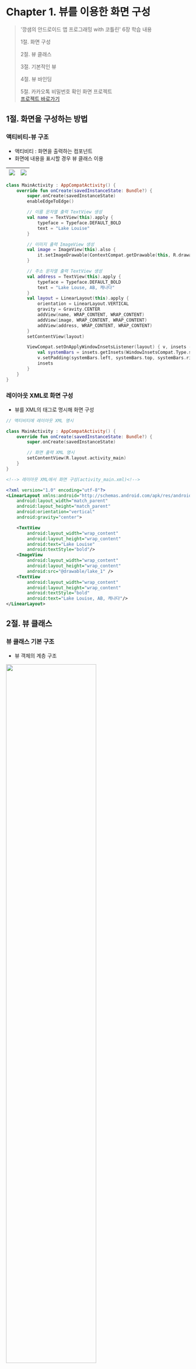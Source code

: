 # Chapter 1. 뷰를 이용한 화면 구성

> '깡샘의 안드로이드 앱 프로그래밍 with 코틀린' 6장 학습 내용
>
> 1절. 화면 구성
>
> 2절. 뷰 클래스
> 
> 3절. 기본적인 뷰
>
> 4절. 뷰 바인딩
> 
> 5절. 카카오톡 비밀번호 확인 화면 프로젝트   
> [프로젝트 바로가기](https://github.com/BangYunseo/TIL/tree/main/Android/androidProject/ch01/)


## 1절. 화면을 구성하는 방법

### 액티비티-뷰 구조

- 액티비티 : 화면을 출력하는 컴포넌트
- 화면에 내용을 표시할 경우 뷰 클래스 이용

<img src="https://github.com/BangYunseo/TIL/blob/main/Android/Image/ch01/ch01-01-viewScreen.PNG" width="auto" height="auto" /> | <img src="https://github.com/BangYunseo/TIL/blob/main/Android/Image/ch01/ch01-02-viewScreen2.PNG" width="auto" height="auto" />
---|---|


```kt
class MainActivity : AppCompatActivity() {
    override fun onCreate(savedInstanceState: Bundle?) {
        super.onCreate(savedInstanceState)
        enableEdgeToEdge()

        // 이름 문자열 출력 TextView 생성
        val name = TextView(this).apply {
            typeface = Typeface.DEFAULT_BOLD
            text = "Lake Louise"
        }

        // 이미지 출력 ImageView 생성
        val image = ImageView(this).also {
            it.setImageDrawable(ContextCompat.getDrawable(this, R.drawable.lake_1))
        }

        // 주소 문자열 출력 TextView 생성
        val address = TextView(this).apply {
            typeface = Typeface.DEFAULT_BOLD
            text = "Lake Louse, AB, 캐나다"
        }
        val layout = LinearLayout(this).apply {
            orientation = LinearLayout.VERTICAL
            gravity = Gravity.CENTER
            addView(name, WRAP_CONTENT, WRAP_CONTENT)
            addView(image, WRAP_CONTENT, WRAP_CONTENT)
            addView(address, WRAP_CONTENT, WRAP_CONTENT)
        }
        setContentView(layout)

        ViewCompat.setOnApplyWindowInsetsListener(layout) { v, insets ->
            val systemBars = insets.getInsets(WindowInsetsCompat.Type.systemBars())
            v.setPadding(systemBars.left, systemBars.top, systemBars.right, systemBars.bottom)
            insets
        }
    }
}
```

### 레이아웃 XML로 화면 구성

- 뷰를 XML의 태그로 명시해 화면 구성

```kt
// 액티비티에 레이아웃 XML 명시

class MainActivity : AppCompatActivity() {
    override fun onCreate(savedInstanceState: Bundle?) {
        super.onCreate(savedInstanceState)

        // 화면 출력 XML 명시
        setContentView(R.layout.activity_main)
    }
}
```

```XML
<!--> 레이아웃 XML에서 화면 구성(activity_main.xml)<!-->

<?xml version="1.0" encoding="utf-8"?>
<LinearLayout xmlns:android="http://schemas.android.com/apk/res/android"
    android:layout_width="match_parent"
    android:layout_height="match_parent"
    android:orientation="vertical"
    android:gravity="center">

    <TextView
        android:layout_width="wrap_content"
        android:layout_height="wrap_content"
        android:text="Lake Louise"
        android:textStyle="bold"/>
    <ImageView
        android:layout_width="wrap_content"
        android:layout_height="wrap_content"
        android:src="@drawable/lake_1" />
    <TextView
        android:layout_width="wrap_content"
        android:layout_height="wrap_content"
        android:textStyle="bold"
        android:text="Lake Louise, AB, 캐나다"/>
</LinearLayout>
```

## 2절. 뷰 클래스

### 뷰 클래스 기본 구조

- 뷰 객체의 계층 구조

<img src="https://github.com/BangYunseo/TIL/blob/main/Android/Image/ch01/ch01-03-viewStructure.PNG" width="70%" height="auto" />

    - View : 모든 뷰 클래스의 최상위 클래스로 액티비티는 View의 서브 클래스만 화면에 출력
    - ViewGroup : 자체 UI 없이 다른 뷰 여러 개를 묶어 제어할 목적으로 사용
    - TextView : 특정 UI를 출력할 목적으로 사용하는 클래스

- ViewGroup 클래스의 하위인 레이아웃 클래스는 화면 자체가 목적이 아닌 다른 뷰(TextView, ImageView 등) 객체 여러 개를 담아서 한꺼번에 제어할 목적으로 사용

```xml
<!--> 레이아웃 클래스에 뷰 포함<!-->

<?xml version="1.0" encoding="utf-8"?>
<LinearLayout xmlns:android="http://schemas.android.com/apk/res/android"
    android:layout_width="match_parent"
    android:layout_height="match_parent"
    android:orientation="vertical">

    <Button
        android:layout_width="wrap_content"
        android:layout_height="wrap_content"
        android:text="BUTTON1"/>
    <Button
        android:layout_width="wrap_content"
        android:layout_height="wrap_content"
        android:text="BUTTON2"/>

</LinearLayout>
```

<img src="https://github.com/BangYunseo/TIL/blob/main/Android/Image/ch01/ch01-04-LinearLayout.PNG" width="20%" height="auto" />

- 레이아웃 중첩
    - 뷰의 계층 구조 : 레이아웃 객체로 중첩해서 복잡한 구성 가능

<img src="https://github.com/BangYunseo/TIL/blob/main/Android/Image/ch01/ch01-05-LinearLayout2.PNG" width="60%" height="auto" />  

```xml
<!--> 레이아웃 중첩<!-->

<?xml version="1.0" encoding="utf-8"?>
<LinearLayout xmlns:android="http://schemas.android.com/apk/res/android"
    android:layout_width="match_parent"
    android:layout_height="match_parent"
    android:orientation="vertical">
    <Button
        android:layout_width="wrap_content"
        android:layout_height="wrap_content"
        android:text="BUTTON1"/>
    <Button
        android:layout_width="wrap_content"
        android:layout_height="wrap_content"
        android:text="BUTTON2"/>
    
    <LinearLayout
        android:layout_width="wrap_content"
        android:layout_height="wrap_content"
        android:orientation="horizontal">
        <Button
            android:layout_width="wrap_content"
            android:layout_height="wrap_content"
            android:text="BUTTON3"/>
        <Button
            android:layout_width="wrap_content"
            android:layout_height="wrap_content"
            android:text="BUTTON4"/>
    </LinearLayout>
</LinearLayout>
```

### 레이아웃 XML의 뷰를 코드에서 사용

- id : 객체 식별을 위한 식별자 값을 지정한 속성 
    - XML에 id 속성을 추가 : 자동으로 R.java 파일에 상수 변수로 추가 
    - 코드에서 findViewById() 함수를 이용해 객체 획득

```xml
<!-->id 속성 부여<!-->

    <TextView
        android:id="@+id/text1"
        android:layout_width="wrap_content"
        android:layout_height="wrap_content"
        android:text="Hello!"/>
```

```kt
// 코드에서 XML에 입력한 객체 사용법

// XML 화면 출력 (activity_main.xml)
setContentView(R.layout.activity_main)

// id 값으로 뷰 객체 획득 (기본)
val textView1: TextView = findViewById(R.id.text1)

// id 값으로 뷰 객체 획득 (제네릭)
val textView1 = findViewById<TextView>(R.id.text1)
```

### 뷰의 크기 지정

- 뷰가 화면에 나올 때 어떤 크기로 보여야 하는지 설정하는 필수 정보
- 크기 설정 속성 : layout_width, layout_height
    - 수치
    - match_parent
    - wrap_content

```xml
<!-->크기 지정 예<!-->

<?xml version="1.0" encoding="utf-8"?>
<LinearLayout xmlns:android="http://schemas.android.com/apk/res/android"
    android:layout_width="match_parent"
    android:layout_height="match_parent"
    android:orientation="vertical"
    android:background="#ffff00">
    <Button
        android:layout_width="wrap_content"
        android:layout_height="wrap_content"
        android:text="BUTTON1"
        android:backgroundTint="#0000ff"/>
    <Button
        android:layout_width="match_parent"
        android:layout_height="wrap_content"
        android:text="BUTTON2"
        android:backgroundTint="#ff0000"/>
</LinearLayout>
```

### 뷰의 간격 설정

<img src="https://github.com/BangYunseo/TIL/blob/main/Android/Image/ch01/ch01-06-MarginPadding.PNG" width="30%" height="auto" />  

-  margin, padding 속성
    - 4 방향이 모두 같은 크기로 설정 가능
    - padding : paddingLeft, paddingRight, paddingTop, paddingBottom
    - layout : layout_marginLeft, layout_margin Right, layout_marginTop, layout_marginBottom

```xml
<!-->뷰의 간격 설정<!-->

<?xml version="1.0" encoding="utf-8"?>
<LinearLayout xmlns:android="http://schemas.android.com/apk/res/android"
    android:layout_width="match_parent"
    android:layout_height="match_parent"
    android:orientation="horizontal">
    <Button
        android:layout_width="wrap_content"
        android:layout_height="wrap_content"
        android:text="BUTTON1"
        android:backgroundTint="#0000ff"
        android:padding="30dp"/>
    <Button
        android:layout_width="match_parent"
        android:layout_height="wrap_content"
        android:text="BUTTON2"
        android:backgroundTint="#ff0000"
        android:paddingBottom="50dp"
        android:layout_marginLeft="50dp"/>
</LinearLayout>
```

### 뷰 표시 여부 설정

- visibility 속성 : 뷰가 화면에 출력되어야 하는지 설정 
    - visible, invisible, gone
    - invisible : 뷰가 화면에 보이지 않지만 자리는 차지 
    - gone : 자리조차 차지하지 않음

<img src="https://github.com/BangYunseo/TIL/blob/main/Android/Image/ch01/ch01-07-visibility.PNG" width="70%" height="auto" />  


```xml
<!-->invisible 속성 사용<!-->

<Button
    android:layout_width="wrap_content"
    android:layout_height="wrap_content"
    android:text="BUTTON1"
    android:backgroundTint="#0000ff"
    android:visibility="invisible"/>
```

- 코틀린 코드에서 뷰의 visibility 속성 조정
    - 뷰의 visibility 속성값을 View.VISIBLE이나 View.INVISIBLE로 설정

```kt
// visibility 속성값 변경

visibleBtn.setOnClickListener{
    targetBiew.visibility = View.VISIBLE
}
invisibleBtn.setOnClickListener{
    targetBiew.visibility = View.INVISIBLE
}
```

## 3절. 기본적인 뷰

### 텍스트 뷰 (TextView)

- 문자열을 화면에 출력하는 뷰

    - android:text 속성 : TextView에 출력할 문자열 지정
        - android:text="Hello, world!"     
        - android:text="@string/hello"
    - android:textColor 속성 : 문자열 색상 지정
        - android:textColor="#FF0000"
    - android:textSize 속성 : 문자열의 크기를 지정
        - android:textSize="20sp"
    - android:textStyle 속성 : 문자열의 스타일을 지정
        - android:textStyle="bold"
        - bold, italic, normal 중 선택

```xml
<!-->TextView 속성 사용<!-->

<TextView
    android:layout_width="match_parent"
    android:layout_height="wrap_content"
    android:text="HelloWorld!"
    android:backgroundTint="#ff0000"
    android:textSize="20sp"
    android:textStyle="bold"/>
```

<img src="https://github.com/BangYunseo/TIL/blob/main/Android/Image/ch01/ch01-08-TextView.PNG" width="70%" height="auto" />  


- android:autoLink 속성 : 출력할 문자열 분석 후 특정 형태의 문자열에 자동 링크 추가
    - android:autoLink="web"
    - web, phone, email 등을 사용

```xml
<!-->자동 링크 속성 사용<!-->

<TextView
    android:layout_width="match_parent"
    android:layout_height="wrap_content"
    android:text="방윤서 블로그 -
                깃허브 : http://github.com/BangYunseo,
                전화 : 010-0000-0000,
                이메일 : email@gmail.com"
    android:autoLink="web|email|phone"/>
```

<img src="https://github.com/BangYunseo/TIL/blob/main/Android/Image/ch01/ch01-09-autoLink.PNG" width="50%" height="auto" /> 

- android:maxLines 속성 : 문자열이 특정 줄까지만 출력하는 속성
    - android:maxLines="3"
- android:ellipsize 속성 : 문자열이 더 있다는 것을 표시하기 위한 줄임표(...) 추가
    - end, middle, start 값 지정

```xml
<!-->문자열 출력 속성 사용<!-->

<TextView
    android:layout_width="match_parent"
    android:layout_height="wrap_content"
    android:text="@string/long_text"
    android:singleLine="true"
    android:ellipsize="middle"/>
<View
    android:layout_width="match_parent"
    android:layout_height="2dp"
    android:background="#000000">
<TextView
    android:layout_width="match_parent"
    android:layout_height="wrap_content"
    android:text="@string/long_text"
    android:maxLines="3"
    android:ellipsize="end"/>
```

<img src="https://github.com/BangYunseo/TIL/blob/main/Android/Image/ch01/ch01-10-Lines.PNG" width="70%" height="auto" /> 

### 이미지 뷰

- 이미지를 화면에 출력하는 뷰
- android:src 속성 : 출력할 이미지 설정
    - android:src="@drawable/lake_1"
- android:maxWidth, android:maxHeight, android:adjustViewBounds 속성 
    - 이미지의 최대 크기 지정 
    - maxWidth, maxHeight 속성은 android:adjustViewBounds 속성과 함께 사용
    - true로 설정하면 이미지의 가로세로 길이와 비례해 뷰의 크기를 맞춤

```xml
<!-->이미지 크기에 뷰 맞추기<!-->

<ImageView
    android:layout_width="wrap_content"
    android:layout_height="wrap_content"
    android:maxWidth="100dp"
    android:maxHeight="100dp"
    android:adjustViewBounds="true"
    android:src="@drawable/lake_1"
    android:background="#0000ff"/>
```

<img src="https://github.com/BangYunseo/TIL/blob/main/Android/Image/ch01/ch01-11-Lake.PNG" width="60%" height="auto" /> 

### 체크박스, 라디오 버튼

- Button : 사용자 이벤트를 처리
- CheckBox : 다중 선택 제공 뷰
- RadioButton : 단일 선택 제공 뷰
    - RadioGroup과 함께 사용
    - 그룹으로 묶은 라디오 버튼 중 하나만 선택할 수 있게 설정

```xml
<!-->버튼 예시 사용<!-->

<Button
        android:layout_width="wrap_content"
        android:layout_height="wrap_content"
        android:text="BUTTON1"/>
    <CheckBox
        android:layout_width="wrap_content"
        android:layout_height="wrap_content"
        android:text="check1" />
    <CheckBox
        android:layout_width="wrap_content"
        android:layout_height="wrap_content"
        android:text="check2"/>
    <RadioGroup
        android:layout_width="wrap_content"
        android:layout_height="wrap_content">
        <RadioButton
            android:layout_width="wrap_content"
            android:layout_height="wrap_content"
            android:text="radio1"/>
        <RadioButton
            android:layout_width="wrap_content"
            android:layout_height="wrap_content"
            android:text="radio2"/>
    </RadioGroup>
```

<img src="https://github.com/BangYunseo/TIL/blob/main/Android/Image/ch01/ch01-12-Buttons.PNG" width="50%" height="auto" /> 


### 에디트 텍스트

- 글을 입력할 수 있는 뷰
    - android:lines : 처음부터 여러 줄 입력 크기로 나오게 하는 속성
    - android:maxLines : 처음에는 한 줄 입력 크기로 출력, 이후 지정 크기로 늘어나는 속성
    - android:inputType 속성
        - 글을 입력할 때 올라오는 키보드를 지정하는 속성
            - android:inputType="phone"

```xml
<!-->키보드 지정 속성 사용<!-->

<EditText
    android:layout_width="match_parent"
    android:layout_height="wrap_content"
    android:inputType="phone" />
```

<img src="https://github.com/BangYunseo/TIL/blob/main/Android/Image/ch01/ch01-13-keyboards.PNG" width="60%" height="auto" /> 

|속성값|설명|
|:---|:----|
|none|입력 유형을 지정하지 않은 상태<br>모든 문자 입력 가능하며 줄바꿈 가능|
|text|문자열 한 줄 입력|
|textCaoCharacters|대문자 입력 모드|
|textCapWords|각 단어의 첫 글자 입력 시 키보드가 자동 대문자 입력 모드|
|textCaoSentences|각 문단의 첫 글자 입력 시 키보드가 자동 대문자 입력 모드|
|textMultiLine|여러 줄 입력 가능|
|textNoSuggestions|단어 입력 시 키보드의 추천 단어를 보여주지 않음|
|textUri|URL 입력 모드|
|textEmailAddress|이메일 주소 입력 모드|
|textPassword|비밀번호 입력 모드로 입력한 문자 점으로 표시<br>키보드는 영문자와 숫자, 특수 키만 표시|
|textVisiblePassword|textPassword와 같으며 입력한 문자 표시|
|number|숫자 입력 모드|
|numberSigned|number와 같으며 부호 키인 마이너스(-) 입력 가능|
|numberDecimal|number와 같으며 소숫점 입력 가능|
|numberPassword|숫자 키만 입력 가능<br>입력한 문자는 점으로 표시|
|phone|전화번호 입력 모드|

## 4절. 뷰 바인딩

### 뷰 바인딩
- 레이아웃 XML 파일에 선언한 뷰 객체를 코드에서 쉽게 이용하는 방법
- 액티비티에서 findViewById() 함수를 이용하지 않고 레이아웃 XML 파일에 등록된 뷰 객체를 쉽게 사용할 수는 방법 제공

```kt
// 그래들 파일에 뷰 바인딩 설정

android{
    // (..생략)
    viewBinding.isEnabled = true
}
```

- 레이아웃 XML 파일에 등록된 뷰 객체를 포함하는 클래스 자동 생성
- 자동으로 만들어지는 클래스의 이름은 레이아웃 XML 파일명
- 글자는 대문자, 밑줄(_)은 제외, 뒤에 오는 단어를 대문자로 만든 후 'Binding' 추가
    - activity_main.xml → ActivityMainBinding
    - item_main.xml → ItemMainBinding
- inflate() 함수 : 자동으로 만들어진 클래스에서 호출 시 바인딩 객체 획득 가능   
- setContentView() 함수 : 액티비티 화면 출력을 위해 binding.root를 전달

## 5절. 카카오톡 비밀번호 확인 화면 만들기

### 1단계) 새 모듈 생성

- [File → New → New Module] 메뉴
- Application/Library name 부분 Ch6_View 입력

<img src="https://github.com/BangYunseo/TIL/blob/main/Android/Image/ch01/ch01-14-modules.PNG" width="70%" height="auto" /> 

### 2단계) 문자열 리소스 등록

- res/values/strings.xml 파일 수정

<img src="https://github.com/BangYunseo/TIL/blob/main/Android/Image/ch01/ch01-15-strings.PNG" width="70%" height="auto" /> 

### 3단계) 레이아웃 XML 파일 작성

- activity_main.xml 파일 수정

<img src="https://github.com/BangYunseo/TIL/blob/main/Android/Image/ch01/ch01-15-strings.PNG" width="70%" height="auto" /> 

```xml
<!-->activity_main.xml 파일 수정<!-->

<?xml version="1.0" encoding="utf-8"?>
<LinearLayout xmlns:android="http://schemas.android.com/apk/res/android"
    xmlns:app="http://schemas.android.com/apk/res-auto"
    xmlns:tools="http://schemas.android.com/tools"
    android:id="@+id/main"
    android:layout_width="match_parent"
    android:layout_height="match_parent"
    tools:context=".MainActivity"
    android:orientation="vertical"
    android:padding="16dp">

    <TextView
        android:layout_width="match_parent"
        android:layout_height="wrap_content"
        android:text="@string/main_desc"
        android:textSize="17dp" />

    <TextView
        android:layout_width="match_parent"
        android:layout_height="wrap_content"
        android:text="Honggildong@gmail.com"
        android:layout_marginTop="10dp"
        android:textColor="#CFCFCE" />

    <View
        android:layout_width="match_parent"
        android:layout_height="1dp"
        android:layout_marginTop="10dp"
        android:background="#D4D4D3" />

    <EditText
        android:layout_width="match_parent"
        android:layout_height="wrap_content"
        android:hint="password"
        android:inputType="textPassword" />

    <TextView
        android:layout_width="match_parent"
        android:layout_height="wrap_content"
        android:layout_marginTop="10dp"
        android:text="@string/password_txt" />

    <Button
        android:layout_width="match_parent"
        android:layout_height="wrap_content"
        android:layout_marginTop="16dp"
        android:text="확인"  />

</LinearLayout>
```

### 4단계) 실행

<img src="https://github.com/BangYunseo/TIL/blob/main/Android/Image/ch01/ch01-16-excution.PNG" width="70%" height="auto" /> 


